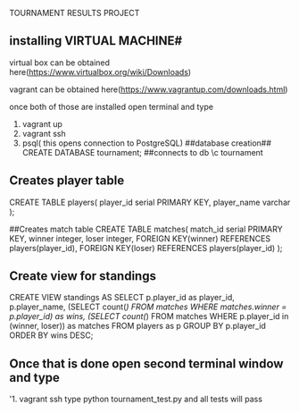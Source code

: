 TOURNAMENT RESULTS PROJECT
 ## installing VIRTUAL MACHINE#

 virtual box can be obtained here(https://www.virtualbox.org/wiki/Downloads)

 vagrant can be obtained here(https://www.vagrantup.com/downloads.html)

 once both of those are installed open terminal and type
1. vagrant up
2. vagrant ssh
3. psql( this opens connection to PostgreSQL)
##database creation##
CREATE DATABASE tournament;
##connects to db
\c tournament
## Creates player table
CREATE TABLE players(
  player_id     serial  PRIMARY KEY,
  player_name   varchar
);

##Creates match table
CREATE TABLE matches(
  match_id      serial PRIMARY KEY,
  winner        integer,
  loser         integer,
  FOREIGN KEY(winner) REFERENCES players(player_id),
  FOREIGN KEY(loser) REFERENCES players(player_id)
);
## Create view for standings
CREATE VIEW standings AS
SELECT p.player_id as player_id, p.player_name,
(SELECT count(*) FROM matches WHERE matches.winner = p.player_id) as wins,
(SELECT count(*) FROM matches WHERE p.player_id in (winner, loser)) as matches
FROM players as p
GROUP BY p.player_id
ORDER BY wins DESC;


## Once that is done open second terminal window and type
'1. vagrant ssh
type python tournament_test.py and all tests will pass

